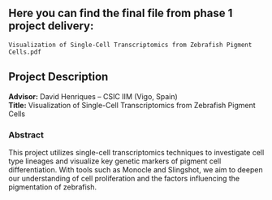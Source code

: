 ## Here you can find the final file from phase 1 project delivery:

`Visualization of Single-Cell Transcriptomics from Zebrafish Pigment Cells.pdf` 

## Project Description

**Advisor:** David Henriques – CSIC IIM (Vigo, Spain)  
**Title:** Visualization of Single-Cell Transcriptomics from Zebrafish Pigment Cells

### Abstract
This project utilizes single-cell transcriptomics techniques to investigate cell type lineages and visualize key genetic markers of pigment cell differentiation. With tools such as Monocle and Slingshot, we aim to deepen our understanding of cell proliferation and the factors influencing the pigmentation of zebrafish.
